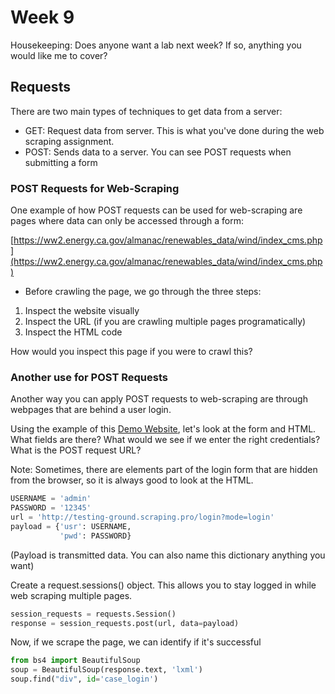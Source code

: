 # Week 9

Housekeeping: Does anyone want a lab next week? If so, anything you would like me to cover?

## Requests

There are two main types of techniques to get data from a server:

* GET: Request data from server. This is what you've done during the web scraping assignment.
* POST: Sends data to a server. You can see POST requests when submitting a form

### POST Requests for Web-Scraping

One example of how POST requests can be used for web-scraping are pages where
data can only be accessed through a form:

[https://ww2.energy.ca.gov/almanac/renewables_data/wind/index_cms.php](https://ww2.energy.ca.gov/almanac/renewables_data/wind/index_cms.php)

* Before crawling the page, we go through the three steps:

1. Inspect the website visually
2. Inspect the URL (if you are crawling multiple pages programatically)
3. Inspect the HTML code

How would you inspect this page if you were to crawl this?

### Another use for POST Requests

Another way you can apply POST requests to web-scraping are through webpages that
are behind a user login.

Using the example of this [Demo Website]('http://testing-ground.scraping.pro/login'),
let's look at the form and HTML. What fields are there? What would we see if
we enter the right credentials? What is the POST request URL?

Note: Sometimes, there are elements part of the login form that are hidden from
the browser, so it is always good to look at the HTML.

```python
USERNAME = 'admin'
PASSWORD = '12345'
url = 'http://testing-ground.scraping.pro/login?mode=login'
payload = {'usr': USERNAME,
           'pwd': PASSWORD}
```

(Payload is transmitted data. You can also name this dictionary anything you want)

Create a request.sessions() object. This allows you to stay logged in
while web scraping multiple pages.

```python
session_requests = requests.Session()
response = session_requests.post(url, data=payload)
```

Now, if we scrape the page, we can identify if it's successful

```python
from bs4 import BeautifulSoup
soup = BeautifulSoup(response.text, 'lxml')
soup.find("div", id='case_login')
```

